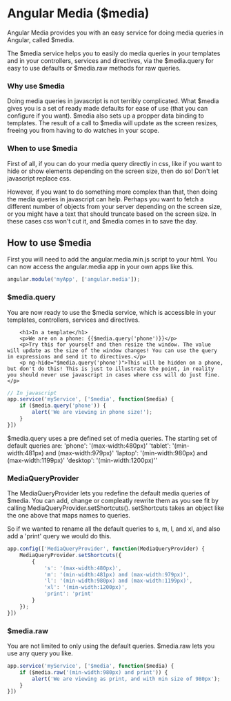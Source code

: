 # Angular Media ($media)

Angular Media provides you with an easy service for doing media queries in Angular, called $media.

The $media service helps you to easily do media queries in your templates and in your controllers, services and directives, via the $media.query for easy to use defaults or $media.raw methods for raw queries.


### Why use $media
Doing media queries in javascript is not terribly complicated. What $media gives you is a set of ready made defaults for ease of use (that you can configure if you want). $media also sets up a propper data binding to templates. The result of a call to $media will update as the screen resizes, freeing you from having to do watches in your scope.


### When to use $media
First of all, if you can do your media query directly in css, like if you want to hide or show elements depending on the screen size, then do so! Don't let javascript replace css.

However, if you want to do something more complex than that, then doing the media queries in javascript can help. Perhaps you want to fetch a different number of objects from your server depending on the screen size, or you might have a text that should truncate based on the screen size. In these cases css won't cut it, and $media comes in to save the day.



## How to use $media
First you will need to add the angular.media.min.js script to your html.
You can now access the angular.media app in your own apps like this.

```javascript
angular.module('myApp', ['angular.media']);
```


### $media.query
You are now ready to use the $media service, which is accessible in your templates, controllers, services and directives.

```
    <h1>In a template</h1>
    <p>We are on a phone: {{$media.query('phone')}}</p>
    <p>Try this for yourself and then resize the window. The value will update as the size of the window changes! You can use the query in expressions and send it to directives.</p>
    <p ng-hide="$media.query('phone')">This will be hidden on a phone, but don't do this! This is just to illustrate the point, in reality you should never use javascript in cases where css will do just fine.</p>

```

```javascript
// In javascript
app.service('myService', ['$media', function($media) {
    if ($media.query('phone')) {
        alert('We are viewing in phone size!');
    }
}])
```

$media.query uses a pre defined set of media queries. The starting set of default queries are:
'phone': '(max-width:480px)'
'tablet': '(min-width:481px) and (max-width:979px)'
'laptop': '(min-width:980px) and (max-width:1199px)'
'desktop': '(min-width:1200px)''


### MediaQueryProvider
The MediaQueryProvider lets you redefine the default media queries of $media. You can add, change or compleatly rewrite them as you see fit by calling MediaQueryProvider.setShortcuts(). setShortcuts takes an object like the one above that maps names to queries.

So if we wanted to rename all the default queries to s, m, l, and xl, and also add a 'print' query we would do this.

```javascript
app.config(['MediaQueryProvider', function(MediaQueryProvider) {
    MediaQueryProvider.setShortcuts({
        {
            's': '(max-width:480px)',
            'm': '(min-width:481px) and (max-width:979px)',
            'l': '(min-width:980px) and (max-width:1199px)',
            'xl': '(min-width:1200px)',
            'print': 'print'
        }
    });
}])
```


### $media.raw
You are not limited to only using the default queries. $media.raw lets you use any query you like.

```javascript
app.service('myService', ['$media', function($media) {
    if ($media.raw('(min-width:980px) and print')) {
        alert('We are viewing as print, and with min size of 980px');
    }
}])
```
